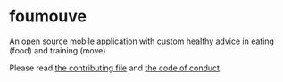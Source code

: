 # foumouve
An open source mobile application with custom healthy advice in eating (food) and training (move)

Please read [the contributing file](https://github.com/foumouve/foumouve/blob/master/.github/CONTRIBUTING.md) and [the code of conduct](https://github.com/foumouve/foumouve/blob/master/CODE_OF_CONDUCT.md).